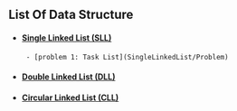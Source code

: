 ## List Of Data Structure
- #### [Single Linked List (SLL)](SingleLinkedList/)
       - [problem 1: Task List](SingleLinkedList/Problem)
- #### [Double Linked List (DLL)](DoubleLinkedList/)
- #### [Circular Linked List (CLL)](CircularLinkedList/)
